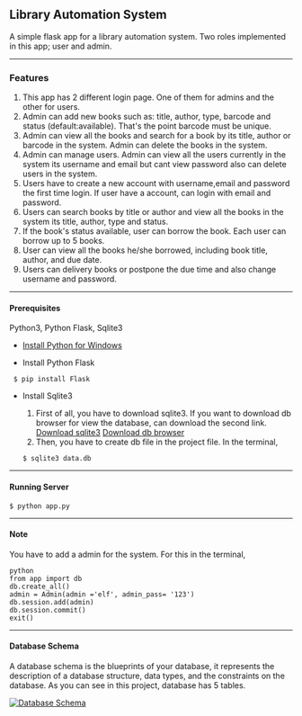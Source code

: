 ##  Library Automation System

A simple flask app for a library automation system. Two roles implemented in this app; user and admin.

------------


### Features

1. This app has 2 different login page. One of them for admins and the other for users.
2. Admin can add new books such as: title, author, type, barcode and status (default:available). That's the point barcode must be unique.
3. Admin can view all the books and search for a book by its title, author or barcode in the system. Admin can delete the books in the system.
4. Admin can manage users. Admin can view all the users currently in the system its username and email but cant view password also can delete users in the system.
5. Users have to create a new account with username,email and password the first time login. If user have a account, can login with email and password.
6. Users can search books by title or author and view all the books in the system its title, author, type and status.
7. If the book's status available, user can borrow the book. Each user can borrow up to 5 books.
8. User can view all the books he/she borrowed, including book title, author, and due date.
9.  Users can delivery books or postpone the due time and also change username and password.

------------

#### Prerequisites
Python3, Python Flask, Sqlite3

- [Install Python for Windows](https://docs.python.org/3/using/windows.html#installation-steps "Install Python for Windows")

- Install Python Flask

` $ pip install Flask`

- Install Sqlite3
	1. First of all, you have to download sqlite3. If you want to download db browser for view the database, can download the second link.
[Download sqlite3](https://www.sqlite.org/download.html "Download sqlite3")
[Download db browser](https://sqlitebrowser.org/ "Download db browser")
	2. Then, you have to create db file in the project file.
	In the terminal,
    
	`$ sqlite3 data.db`


------------


#### Running Server

`$ python app.py`


------------

#### Note
You have to add a admin for the system.  For this in the terminal,
```shell
python
from app import db
db.create_all()
admin = Admin(admin ='elf', admin_pass= '123')
db.session.add(admin)
db.session.commit()
exit()
```


------------

#### Database Schema

A database schema is the blueprints of your database, it represents the description of a database structure, data types, and the constraints on the database.  As you can see in this project, database has 5 tables.

[![Database Schema](C:\Users\Toshiba\Desktop\library\ss\dia.png "Database Schema")](https://github.com/eaarda/Library-Automation-System/blob/master/ss/dia.png "Database Schema")









